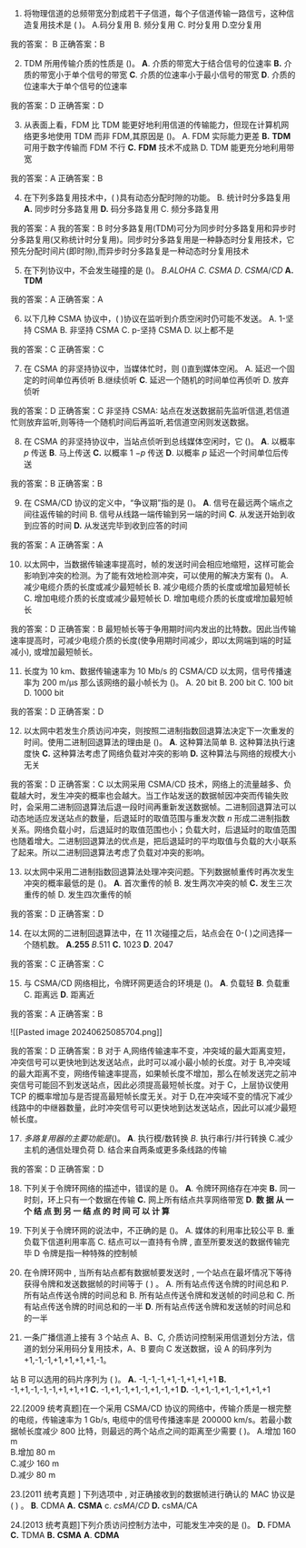 01. 将物理信道的总频带宽分割成若干子信道，每个子信道传输一路信亏，这种信造复用技术是 ( )。
A.码分复用
B. 频分复用
C. 时分复用
D.空分复用

我的答案： B
正确答案：B

02. TDM 所用传输介质的性质是 ()。
$\mathbf{A} .$ 介质的带宽大于结合信号的位速率
$\mathbf{B.}$ 介质的带宽小于单个信号的带宽 
$\mathbf{C}.$ 介质的位速率小于最小信号的带宽 
$\mathbf{D} .$ 介质的位速率大于单个信号的位速率

我的答案：D
正确答案：D

03. 从表面上看，FDM 比 TDM 能更好地利用信道的传输能力，但现在计算机网络更多地使用 TDM 而非 FDM,其原因是 ()。
A. FDM 实际能力更差
$\mathbf{B. }$ $\mathbf{TDM}$ 可用于数字传输而  FDM 不行 
$\mathbf{C. }$ $\mathbf{FDM}$ 技术不成熟
D. TDM 能更充分地利用带宽

我的答案：A
正确答案：B

04. 在下列多路复用技术中，( )具有动态分配时隙的功能。
B. 统计时分多路复用
$\mathbf{A.}$ 同步时分多路复用
$\mathbf{D.}$ 码分多路复用
C. 频分多路复用

我的答案：A
我的答案：B 时分多路复用(TDM)可分为同步时分多路复用和异步时分多路复用(又称统计时分复用)。同步时分多路复用是一种静态时分复用技术，它预先分配时间片(即时隙),而异步时分多路复是一种动态时分复用技术

05. 在下列协议中，不会发生碰撞的是 ()。
$B. ALOHA$ 
$C.$ $CSMA$
$D.$ $CSMA/ CD$
$\mathbf{A. }$ $\mathbf{TDM}$

我的答案：A
正确答案：A

06. 以下几种 CSMA 协议中，( )协议在监听到介质空闲时仍可能不发送。
A. 1-坚持 CSMA 
B. 非坚持 CSMA 
C. p-坚持 CSMA 
D. 以上都不是

我的答案：C
正确答案：C

07. 在 CSMA 的非坚持协议中，当媒体忙时，则 ()直到媒体空闲。
A. 延迟一个固定的时间单位再侦听 
B.继续侦听 
$\mathbf{C} .$ 延迟一个随机的时间单位再侦听 
D. 放弃侦听

我的答案：D
正确答案：C 非坚持 CSMA: 站点在发送数据前先监听信道,若信道忙则放弃监听,则等待一个随机时间后再监听,若信道空闲则发送数据。

08. 在 CSMA 的非坚持协议中，当站点侦听到总线媒体空闲时，它 ()。
$\mathbf{A} .$ 以概率 $p$ 传送
$\mathbf{B}.$ 马上传送
$\mathbf{C.}$ 以概率 1 $-p$ 传送
$\mathbf{D} .$ 以概率 $p$ 延迟一个时间单位后传送

我的答案：B
正确答案：B

09. 在 CSMA/CD 协议的定义中，“争议期”指的是 ()。
$\mathbf{A} .$ 信号在最远两个端点之间往返传输的时间
B. 信号从线路一端传输到另一端的时间
$\mathbf{C} .$ 从发送开始到收到应答的时间
$\mathbf{D.}$ 从发送完毕到收到应答的时间

我的答案：A
正确答案：A

10. 以太网中，当数据传输速率提高时，帧的发送时间会相应地缩短，这样可能会影响到冲突的检测。为了能有效地检测冲突，可以使用的解决方案有 ()。
A. 减少电缆介质的长度或减少最短帧长 
B. 减少电缆介质的长度或增加最短帧长
C. 增加电缆介质的长度或减少最短帧长
D. 增加电缆介质的长度或增加最短帧长

我的答案：D
正确答案：B 最短帧长等于争用期时间内发出的比特数。因此当传输速率提高时，可减少电缆介质的长度(使争用期时间减少，即以太网端到端的时延减小), 或增加最短帧长。

11. 长度为 10 km、数据传输速率为 10 Mb/s 的 CSMA/CD 以太网，信号传播速率为 200 m/μs 那么该网络的最小帧长为 ()。
A. 20 bit B. 200 bit C. 100 bit D. 1000 bit

我的答案：D
正确答案：D

12. 以太网中若发生介质访问冲突，则按照二进制指数回退算法决定下一次重发的时间。使用二进制回退算法的理由是 ()。
$\mathbf{A}.$ 这种算法简单
B. 这种算法执行速度快
$\mathbf{C.}$ 这种算法考虑了网络负载对冲突的影响
$\mathbf{D.}$ 这种算法与网络的规模大小无关

我的答案：D
正确答案：C 以太网采用 CSMA/CD 技术，网络上的流量越多、负载越大时，发生冲突的概率也会越大。当工作站发送的数据帧因冲突而传输失败时，会采用二进制回退算法后退一段时间再重新发送数据帧。二进制回退算法可以动态地适应发送站点的数量，后退延时的取值范围与重发次数 $n$ 形成二进制指数关系。网络负载小时，后退延时的取值范围也小；负载大时，后退延时的取值范围也随着增大。二进制回退算法的优点是，把后退延时的平均取值与负载的大小联系了起来。所以二进制回退算法考虑了负载对冲突的影响。

13. 以太网中采用二进制指数回退算法处理冲突问题。下列数据帧重传时再次发生冲突的概率最低的是 ()。
$\mathbf{A}.$ 首次重传的帧
B. 发生两次冲突的帧
$\mathbf{C.}$ 发生三次重传的帧
D. 发生四次重传的帧

我的答案：D
正确答案：D

14. 在以太网的二进制回退算法中，在 11 次碰撞之后，站点会在 0-( )之间选择一个随机数。
$\mathbf{A.255}$
$B.511$
$\mathbf{C.}$ 1023
$\mathbf{D} .$ 2047

我的答案：C
正确答案：C

15. 与 CSMA/CD 网络相比，令牌环网更适合的环境是 ()。
$\mathbf{A} .$ 负载轻
$\mathbf{B}.$ 负载重
C. 距离远
$\mathbf{D}.$ 距离近

我的答案：A
正确答案：B

![[Pasted image 20240625085704.png]]


我的答案：D
正确答案：B 对于 A,网络传输速率不变，冲突域的最大距离变短，冲突信号可以更快地到达发送站点，此时可以减小最小帧的长度。对于 B,冲突域的最大距离不变，网络传输速率提高，如果帧长度不增加，那么在帧发送完之前冲突信号可能回不到发送站点，因此必须提高最短帧长度。对于 C，上层协议使用 TCP 的概率增加与是否提高最短帧长度无关。对于 D,在冲突域不变的情况下减少线路中的中继器数量，此时冲突信号可以更快地到达发送站点，因此可以减少最短帧长度。


17. $多路复用器的主要功能是 ( )$。
$\mathbf{A} .$ 执行模/数转换
$B.$ 执行串行/并行转换
C.减少主机的通信处理负荷 
D. 结合来自两条或更多条线路的传输

我的答案：D
正确答案：D

18. 下列关于令牌环网络的描述中，错误的是 ()。
$\mathbf{A} .$ 令牌环网络存在冲突
$\mathbf{B.}$ 同一时刻，环上只有一个数据在传输
$\mathbf{C.}$ 网上所有结点共享网络带宽
$\mathbf{D} .$ $\textbf{数 据 从 一 个 结 点 到 另 一 结 点 的 时 间 可 以 计 算 }$ 

19. 下列关于令牌环网的说法中，不正确的是 ()。
A. 媒体的利用率比较公平
B. 重负载下信道利用率高
C. 结点可以一直持有令牌 , 直至所要发送的数据传输完毕 
D 令牌是指一种特殊的控制帧

20. 在令牌环网中 , 当所有站点都有数据帧要发送时 , 一个站点在最坏情况下等待获得令牌和发送数据帧的时间等于 ( ) 。
A. 所有站点传送令牌的时间总和 P. 所有站点传送令牌的时间总和
B. 所有站点传送令牌和发送帧的时间总和
C. 所有站点传送令牌的时间总和的一半
$\mathbf{D} .$ 所有站点传送令牌和发送帧的时间总和的一半

21. 一条广播信道上接有 3 个站点 A、B、C, 介质访问控制采用信道划分方法，信道的划分采用码分复用技术，A、B 要向 C 发送数据，设 A 的码序列为+1,-1,-1,+1,+1,+1,+1,-1。

站 B 可以选用的码片序列为 ( )。
$\mathbf{A. }$ -1,-1,-1,+1,-1,+1,+1,+1  $\mathbf{B. }$ -1,+1,-1,-1,-1,+1,+1,+1 $\mathbf{C. }$ -1,+1,-1,+1,-1,+1,-1,+1  $\mathbf{D. }$ -1,+1,-1,+1,-1,+1,+1,+1

22.[2009 统考真题]在一个采用 CSMA/CD 协议的网络中，传输介质是一根完整的电缆，传输速率为 1 Gb/s, 电缆中的信号传播速率是 200000 km/s。若最小数据帧长度减少 800 比特，则最远的两个站点之间的距离至少需要 ( )。
A.增加 160 m   
B.增加 80 m   
C.减少 160 m   
D.减少 80 m


23.[2011 统考真题 ] 下列选项中 , 对正确接收到的数据帧进行确认的  MAC 协议是 ( ) 。 
$\mathbf{B}.$ CDMA
$\mathbf{A.~CSMA}$
c. $csMA/CD$
$\mathbf{D.}$ csMA/CA



24.[2013 统考真题]下列介质访问控制方法中，可能发生冲突的是 ()。
$\mathbf{D.}$ FDMA
$\mathbf{C.}$ TDMA
$\mathbf{B.~CSMA}$
$\mathbf{A} .$ $\mathbf{CDMA}$

